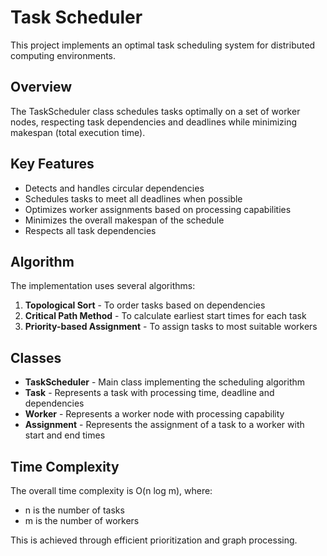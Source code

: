 # Task Scheduler

This project implements an optimal task scheduling system for distributed computing environments.

## Overview

The TaskScheduler class schedules tasks optimally on a set of worker nodes, respecting task dependencies and deadlines while minimizing makespan (total execution time).

## Key Features

- Detects and handles circular dependencies
- Schedules tasks to meet all deadlines when possible
- Optimizes worker assignments based on processing capabilities
- Minimizes the overall makespan of the schedule
- Respects all task dependencies

## Algorithm

The implementation uses several algorithms:

1. **Topological Sort** - To order tasks based on dependencies
2. **Critical Path Method** - To calculate earliest start times for each task
3. **Priority-based Assignment** - To assign tasks to most suitable workers

## Classes

- **TaskScheduler** - Main class implementing the scheduling algorithm
- **Task** - Represents a task with processing time, deadline and dependencies
- **Worker** - Represents a worker node with processing capability
- **Assignment** - Represents the assignment of a task to a worker with start and end times

## Time Complexity

The overall time complexity is O(n log m), where:
- n is the number of tasks
- m is the number of workers

This is achieved through efficient prioritization and graph processing.